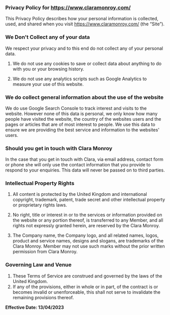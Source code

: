 ### Privacy Policy for https://www.claramonroy.com/

This Privacy Policy describes how your personal information is collected, used, and shared when you visit https://www.claramonroy.com/ (the “Site”).

### We Don't Collect any of your data

We respect your privacy and to this end do not collect any of your personal data.

1. We do not use any cookies to save or collect data about anything to do with you or your browsing history.

2. We do not use any analytics scripts such as Google Analytics to measure your use of this website.


### We do collect general information about the use of the website

We do use Google Search Console to track interest and visits to the website. However none of this data is personal, we only
know how many people have visited the website, the country of the websites users and the pages or articles that
are of most interest to people. We use this data to ensure we are providing the best service and information to the websites' users.

### Should you get in touch with Clara Monroy

In the case that you get in touch with Clara, via email address, contact form or phone she will only use the contact information that you provide
to respond to your enquiries. This data will never be passed on to third parties.



### Intellectual Property Rights

1.  All content is protected by the United Kingdom and international copyright, trademark, patent, trade secret and other intellectual property or proprietary rights laws.

2.  No right, title or interest in or to the services or information provided on the website or any portion thereof, is transferred to any Member, and all rights not expressly granted herein, are reserved by the Clara Monroy.

3.  The Company name, the Company logo, and all related names, logos, product and service names, designs
    and slogans, are trademarks of the Clara Monroy. Member may not use such marks
    without the prior written permission from Clara Monroy.


### Governing Law and Venue

1.  These Terms of Service are construed and governed by the laws of the United Kingdom.
2.  If any of the provisions, either in whole or in part, of the contract is or becomes invalid or unenforceable, this shall not serve to invalidate the remaining provisions thereof.

**Effective Date: 13/04/2023**
